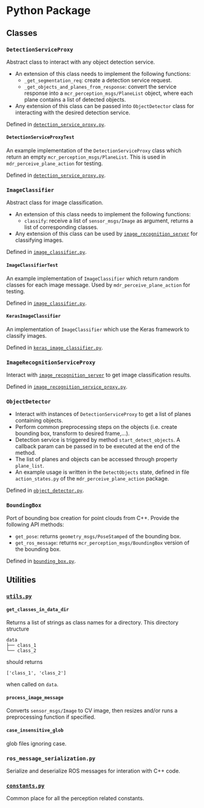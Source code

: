 # Python Package

## Classes

### `DetectionServiceProxy`
Abstract class to interact with any object detection service.
* An extension of this class needs to implement the following functions:
    - `_get_segmentation_req`: create a detection service request.
    - `_get_objects_and_planes_from_response`: convert the service response into a
    `mcr_perception_msgs/PlaneList` object, where each plane contains a list of detected objects.
* Any extension of this class can be passed into `ObjectDetector` class for interacting with the
desired detection service.

Defined in [`detection_service_proxy.py`](../ros/src/mas_perception_libs/detection_service_proxy.py).

#### `DetectionServiceProxyTest`
An example implementation of the `DetectionServiceProxy` class which return an empty
`mcr_perception_msgs/PlaneList`. This is used in `mdr_perceive_plane_action` for testing.

Defined in [`detection_service_proxy.py`](../ros/src/mas_perception_libs/detection_service_proxy.py).

### `ImageClassifier`
Abstract class for image classification.
* An extension of this class needs to implement the following functions:
    - `classify`: receive a list of `sensor_msgs/Image` as argument, returns a list of corresponding
    classes.
* Any extension of this class can be used by
[`image_recognition_server`](../ros/scripts/image_recognition_server) for classifying
images.

Defined in [`image_classifier.py`](../ros/src/mas_perception_libs/image_classifier.py).

#### `ImageClassifierTest`
An example implementation of `ImageClassifier` which return random classes for each image message.
Used by `mdr_perceive_plane_action` for testing.

Defined in [`image_classifier.py`](../ros/src/mas_perception_libs/image_classifier.py).

#### `KerasImageClassifier`
An implementation of  `ImageClassifier` which use the Keras framework to classify images.

Defined in [`keras_image_classifier.py`](../ros/src/mas_perception_libs/keras_image_classifier.py).

### `ImageRecognitionServiceProxy`
Interact with [`image_recognition_server`](../ros/scripts/image_recognition_server) to get image classification results.

Defined in [`image_recognition_service_proxy.py`](../ros/src/mas_perception_libs/image_recognition_service_proxy.py).

### `ObjectDetector`
* Interact with instances of `DetectionServiceProxy` to get a list of planes containing objects.
* Perform common preprocessing steps on the objects (i.e. create bounding box, transform to desired
frame,...).
* Detection service is triggered by method `start_detect_objects`. A callback param
can be passed in to be executed at the end of the method.
* The list of planes and objects can be accessed through property `plane_list`.
* An example usage is written in the `DetectObjects` state, defined in file
`action_states.py` of the `mdr_perceive_plane_action` package.

Defined in [`object_detector.py`](../ros/src/mas_perception_libs/object_detector.py).

### `BoundingBox`
Port of bounding box creation for point clouds from C++. Provide the following API methods:
* `get_pose`: returns `geometry_msgs/PoseStamped` of the bounding box.
* `get_ros_message`: returns `mcr_perception_msgs/BoundingBox` version of the bounding box.

Defined in [`bounding_box.py`](../ros/src/mas_perception_libs/bounding_box.py).

## Utilities
### [`utils.py`](../ros/src/mas_perception_libs/utils.py)
#### `get_classes_in_data_dir`
Returns a list of strings as class names for a directory. This
directory structure
```
data
├── class_1
└── class_2
```
should returns
```
['class_1', 'class_2']
```
when called on `data`.
#### `process_image_message`
Converts `sensor_msgs/Image` to CV image, then resizes and/or runs a preprocessing function
if specified.

#### `case_insensitive_glob`
glob files ignoring case.

### `ros_message_serialization.py`
Serialize and deserialize ROS messages for interation with C++ code.

### [`constants.py`](../ros/src/mas_perception_libs/constants.py)
Common place for all the perception related constants.

